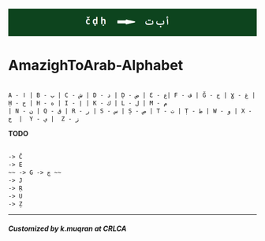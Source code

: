 ![](/_e.png " AmazighToArab ")

# AmazighToArab-Alphabet

```

A - ﺍ | B - ب | C - ش | D - د | Ḍ - ض | Ɛ - ع| F - ف | Ğ - ج | Ɣ - غ | Ḥ - ح | H - ه | I - إ | K - ك | L - ل | M - م
| N - ن | Q - ق | R - ر | S - س | Ṣ - ص | T - ت | Ṭ - ط | W - و | X - خ  |  Y - ي |  Z - ز

```






**TODO**
```

-> Č
-> E
~~ -> G -> چ ~~
-> J
-> Ṛ
-> U
-> Ẓ

```


--------------------------------------------------------------
##### Customized by k.muqran at CRLCA
